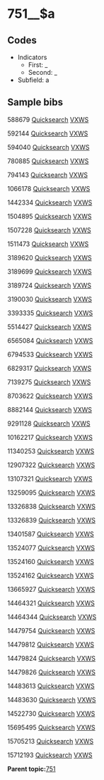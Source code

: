 # 751\_\_$a

## Codes

-   Indicators
    -   First: \_
    -   Second: \_
-   Subfield: a

## Sample bibs

588679 [Quicksearch](https://search.library.yale.edu/catalog/588679) [VXWS](http://prodorbis.library.yale.edu:7014/vxws/GetHoldingsService?bibId=588679)

592144 [Quicksearch](https://search.library.yale.edu/catalog/592144) [VXWS](http://prodorbis.library.yale.edu:7014/vxws/GetHoldingsService?bibId=592144)

594040 [Quicksearch](https://search.library.yale.edu/catalog/594040) [VXWS](http://prodorbis.library.yale.edu:7014/vxws/GetHoldingsService?bibId=594040)

780885 [Quicksearch](https://search.library.yale.edu/catalog/780885) [VXWS](http://prodorbis.library.yale.edu:7014/vxws/GetHoldingsService?bibId=780885)

794143 [Quicksearch](https://search.library.yale.edu/catalog/794143) [VXWS](http://prodorbis.library.yale.edu:7014/vxws/GetHoldingsService?bibId=794143)

1066178 [Quicksearch](https://search.library.yale.edu/catalog/1066178) [VXWS](http://prodorbis.library.yale.edu:7014/vxws/GetHoldingsService?bibId=1066178)

1442334 [Quicksearch](https://search.library.yale.edu/catalog/1442334) [VXWS](http://prodorbis.library.yale.edu:7014/vxws/GetHoldingsService?bibId=1442334)

1504895 [Quicksearch](https://search.library.yale.edu/catalog/1504895) [VXWS](http://prodorbis.library.yale.edu:7014/vxws/GetHoldingsService?bibId=1504895)

1507228 [Quicksearch](https://search.library.yale.edu/catalog/1507228) [VXWS](http://prodorbis.library.yale.edu:7014/vxws/GetHoldingsService?bibId=1507228)

1511473 [Quicksearch](https://search.library.yale.edu/catalog/1511473) [VXWS](http://prodorbis.library.yale.edu:7014/vxws/GetHoldingsService?bibId=1511473)

3189620 [Quicksearch](https://search.library.yale.edu/catalog/3189620) [VXWS](http://prodorbis.library.yale.edu:7014/vxws/GetHoldingsService?bibId=3189620)

3189699 [Quicksearch](https://search.library.yale.edu/catalog/3189699) [VXWS](http://prodorbis.library.yale.edu:7014/vxws/GetHoldingsService?bibId=3189699)

3189724 [Quicksearch](https://search.library.yale.edu/catalog/3189724) [VXWS](http://prodorbis.library.yale.edu:7014/vxws/GetHoldingsService?bibId=3189724)

3190030 [Quicksearch](https://search.library.yale.edu/catalog/3190030) [VXWS](http://prodorbis.library.yale.edu:7014/vxws/GetHoldingsService?bibId=3190030)

3393335 [Quicksearch](https://search.library.yale.edu/catalog/3393335) [VXWS](http://prodorbis.library.yale.edu:7014/vxws/GetHoldingsService?bibId=3393335)

5514427 [Quicksearch](https://search.library.yale.edu/catalog/5514427) [VXWS](http://prodorbis.library.yale.edu:7014/vxws/GetHoldingsService?bibId=5514427)

6565084 [Quicksearch](https://search.library.yale.edu/catalog/6565084) [VXWS](http://prodorbis.library.yale.edu:7014/vxws/GetHoldingsService?bibId=6565084)

6794533 [Quicksearch](https://search.library.yale.edu/catalog/6794533) [VXWS](http://prodorbis.library.yale.edu:7014/vxws/GetHoldingsService?bibId=6794533)

6829317 [Quicksearch](https://search.library.yale.edu/catalog/6829317) [VXWS](http://prodorbis.library.yale.edu:7014/vxws/GetHoldingsService?bibId=6829317)

7139275 [Quicksearch](https://search.library.yale.edu/catalog/7139275) [VXWS](http://prodorbis.library.yale.edu:7014/vxws/GetHoldingsService?bibId=7139275)

8703622 [Quicksearch](https://search.library.yale.edu/catalog/8703622) [VXWS](http://prodorbis.library.yale.edu:7014/vxws/GetHoldingsService?bibId=8703622)

8882144 [Quicksearch](https://search.library.yale.edu/catalog/8882144) [VXWS](http://prodorbis.library.yale.edu:7014/vxws/GetHoldingsService?bibId=8882144)

9291128 [Quicksearch](https://search.library.yale.edu/catalog/9291128) [VXWS](http://prodorbis.library.yale.edu:7014/vxws/GetHoldingsService?bibId=9291128)

10162217 [Quicksearch](https://search.library.yale.edu/catalog/10162217) [VXWS](http://prodorbis.library.yale.edu:7014/vxws/GetHoldingsService?bibId=10162217)

11340253 [Quicksearch](https://search.library.yale.edu/catalog/11340253) [VXWS](http://prodorbis.library.yale.edu:7014/vxws/GetHoldingsService?bibId=11340253)

12907322 [Quicksearch](https://search.library.yale.edu/catalog/12907322) [VXWS](http://prodorbis.library.yale.edu:7014/vxws/GetHoldingsService?bibId=12907322)

13107321 [Quicksearch](https://search.library.yale.edu/catalog/13107321) [VXWS](http://prodorbis.library.yale.edu:7014/vxws/GetHoldingsService?bibId=13107321)

13259095 [Quicksearch](https://search.library.yale.edu/catalog/13259095) [VXWS](http://prodorbis.library.yale.edu:7014/vxws/GetHoldingsService?bibId=13259095)

13326838 [Quicksearch](https://search.library.yale.edu/catalog/13326838) [VXWS](http://prodorbis.library.yale.edu:7014/vxws/GetHoldingsService?bibId=13326838)

13326839 [Quicksearch](https://search.library.yale.edu/catalog/13326839) [VXWS](http://prodorbis.library.yale.edu:7014/vxws/GetHoldingsService?bibId=13326839)

13401587 [Quicksearch](https://search.library.yale.edu/catalog/13401587) [VXWS](http://prodorbis.library.yale.edu:7014/vxws/GetHoldingsService?bibId=13401587)

13524077 [Quicksearch](https://search.library.yale.edu/catalog/13524077) [VXWS](http://prodorbis.library.yale.edu:7014/vxws/GetHoldingsService?bibId=13524077)

13524160 [Quicksearch](https://search.library.yale.edu/catalog/13524160) [VXWS](http://prodorbis.library.yale.edu:7014/vxws/GetHoldingsService?bibId=13524160)

13524162 [Quicksearch](https://search.library.yale.edu/catalog/13524162) [VXWS](http://prodorbis.library.yale.edu:7014/vxws/GetHoldingsService?bibId=13524162)

13665927 [Quicksearch](https://search.library.yale.edu/catalog/13665927) [VXWS](http://prodorbis.library.yale.edu:7014/vxws/GetHoldingsService?bibId=13665927)

14464321 [Quicksearch](https://search.library.yale.edu/catalog/14464321) [VXWS](http://prodorbis.library.yale.edu:7014/vxws/GetHoldingsService?bibId=14464321)

14464344 [Quicksearch](https://search.library.yale.edu/catalog/14464344) [VXWS](http://prodorbis.library.yale.edu:7014/vxws/GetHoldingsService?bibId=14464344)

14479754 [Quicksearch](https://search.library.yale.edu/catalog/14479754) [VXWS](http://prodorbis.library.yale.edu:7014/vxws/GetHoldingsService?bibId=14479754)

14479812 [Quicksearch](https://search.library.yale.edu/catalog/14479812) [VXWS](http://prodorbis.library.yale.edu:7014/vxws/GetHoldingsService?bibId=14479812)

14479824 [Quicksearch](https://search.library.yale.edu/catalog/14479824) [VXWS](http://prodorbis.library.yale.edu:7014/vxws/GetHoldingsService?bibId=14479824)

14479826 [Quicksearch](https://search.library.yale.edu/catalog/14479826) [VXWS](http://prodorbis.library.yale.edu:7014/vxws/GetHoldingsService?bibId=14479826)

14483613 [Quicksearch](https://search.library.yale.edu/catalog/14483613) [VXWS](http://prodorbis.library.yale.edu:7014/vxws/GetHoldingsService?bibId=14483613)

14483630 [Quicksearch](https://search.library.yale.edu/catalog/14483630) [VXWS](http://prodorbis.library.yale.edu:7014/vxws/GetHoldingsService?bibId=14483630)

14522730 [Quicksearch](https://search.library.yale.edu/catalog/14522730) [VXWS](http://prodorbis.library.yale.edu:7014/vxws/GetHoldingsService?bibId=14522730)

15695495 [Quicksearch](https://search.library.yale.edu/catalog/15695495) [VXWS](http://prodorbis.library.yale.edu:7014/vxws/GetHoldingsService?bibId=15695495)

15705213 [Quicksearch](https://search.library.yale.edu/catalog/15705213) [VXWS](http://prodorbis.library.yale.edu:7014/vxws/GetHoldingsService?bibId=15705213)

15712193 [Quicksearch](https://search.library.yale.edu/catalog/15712193) [VXWS](http://prodorbis.library.yale.edu:7014/vxws/GetHoldingsService?bibId=15712193)

**Parent topic:**[751](../../tags/751/751.md)

